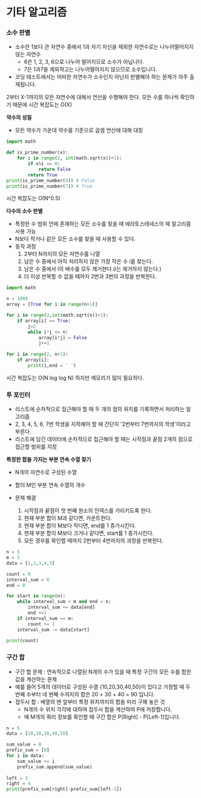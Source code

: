# 기타 알고리즘

### 소수 판별

* 소수란 1보다 큰 자연수 중에서 1과 자기 자신을 제외한 자연수로는 나누어떨어지지 않는 자연수
  * 6은 1, 2, 3, 6으로 나누어 떨어지므로 소수가 아닙니다.
  * 7은 1과7을 제외하고는 나누어떨어지지 않으므로 소수입니다.
* 코딩 테스트에서는 어떠한 자연수가 소수인지 아닌지 판별해야 하는 문제가 자주 출제됩니다.

2부터 X-1까지의 모든 자연수에 대해서 연산을 수행해야 한다.
모든 수를 하나씩 확인하기 때문에 시간 복잡도는 O(X)

**약수의 성질**

* 모든 약수가 가운데 약수를 기준으로 곱셈 연산에 대해 대칭

```python
import math

def is_prime_number(x):
    for i in range(2, int(math.sqrt(x))+1):
        if x%i == 0:
            return False
        return True
print(is_prime_number(4)) # False
print(is_prime_number(7)) # True
```

시간 복잡도는 O(N^0.5)

**다수의 소수 판별**

* 특정한 수 범위 안에 존재하는 모든 소수를 찾을 때 에라토스테네스의 체 알고리즘 사용 가능
* N보다 작거나 같은 모든 소수를 찾을 때 사용할 수 있다.
* 동작 과정
  1. 2부터 N까지의 모든 자연수를 나열
  2. 남은 수 중에서 아직 처리하지 않은 가장 작은 수 i를 찾는다.
  3. 남은 수 중에서 i의 배수를 모두 제거한다.(i는 제거하지 않는다.)
  4. 더 이상 반복할 수 없을 때까지 2번과 3번의 과정을 반복한다.

```python
import math

n = 1000
array = [True for i in range(n+1)]

for i in range(2,int(math.sqrt(n))+1):
    if array[i] == True:
        j=2
        while i*j <= n:
            array[i*j] = False
            j+=1
            
for i in range(2, n+1):
    if array[i]:
        print(i,end = ' ')
```

시간 복잡도는 O(N log log N)  하지만 메모리가 많이 필요하다.



### 투 포인터

* 리스트에 순차적으로 접근해야 할 때 두 개의 점의 위치를 기록하면서 처리하는 알고리즘
* 2, 3, 4, 5, 6, 7번 학생을 지목해야 할 때 간단히 '2번부터 7번까지의 학생'이라고 부른다.
* 리스트에 담긴 데이터에 순차적으로 접근해야 할 때는 시작점과 끝점 2개의 점으로 접근할 범위를 지정

**특정한 합을 가지는 부분 연속 수열 찾기**

* N개의 자연수로 구성된 수열
* 합이 M인 부분 연속 수열의 개수

* 문제 해결
  1. 시작점과 끝점이 첫 번째 원소의 인덱스를 가리키도록 한다.
  2. 현재 부분 합이 M과 같다면, 카운트한다.
  3. 현재 부분 합이 M보다 작다면, end를 1 증가시킨다.
  4. 현재 부분 합이 M보다 크거나 같다면, start를 1 증가시킨다.
  5. 모든 경우를 확인할 때까지 2번부터 4번까지의 과정을 반복한다.

```python
n = 5
m = 5
data = [1,2,3,4,5]

count = 0
interval_sum = 0
end = 0

for start in range(n):
    while interval_sum < m and end < n:
        interval_sum += data[end]
        end +=1
    if interval_sum == m:
        count += 1
    interval_sum -= data[start]
    
print(count)
```



### 구간 합

* 구간 합 문제 : 연속적으로 나열된 N개의 수가 있을 때 특정 구간의 모든 수를 합한 값을 계산하는 문제
* 예를 들어 5개의 데이터로 구성된 수열 {10,20,30,40,50}이 있다고 가정할 때
  두 번째 수부터 네 번째 수까지의 합은 20 + 30 + 40 = 90 입니다.
* 접두사 합 : 배열의 맨 앞부터 특정 위치까지의 합을 미리 구해 놓은 것
  * N개의 수 위치 각각에 대하여 접두사 합을 계산하여 P에 저장합니다.
  * 매 M개의 쿼리 정보를 확인할 때 구간 합은 P[Right] - P[Left-1]입니다.

```python
n = 5
data = [10,20,30,40,50]

sum_value = 0
prefix_sum = [0]
for i in data:
    sum_value += i
    prefix_sum.append(sum_value)
    
left = 3
right = 4
print(prefix_sum[right]-prefix_sum[left-1])
```

